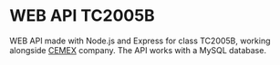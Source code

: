 # WEB API TC2005B
WEB API made with Node.js and Express for class TC2005B, working alongside [CEMEX](https://www.cemex.com/) company. The API works with a MySQL database.
